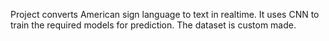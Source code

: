 Project converts American sign language to text in realtime. It uses CNN to train the required models for prediction. The dataset is custom made.

